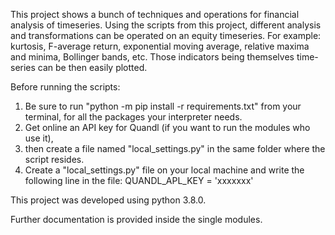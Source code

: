 This project shows a bunch of techniques and operations for financial analysis of timeseries.
Using the scripts from this project, different analysis and transformations can be operated on an equity timeseries.
For example: kurtosis, F-average return, exponential moving average, relative maxima and minima, Bollinger bands, etc.
Those indicators being themselves time-series can be then easily plotted. 

Before running the scripts:
1. Be sure to run "python -m pip install -r requirements.txt" from your terminal, for all the packages your interpreter needs.
2. Get online an API key for Quandl (if you want to run the modules who use it), 
3. then create a file named "local_settings.py" in the same folder where the script resides.
4. Create a "local_settings.py" file on your local machine and write the following line in the file:
QUANDL_APL_KEY = 'xxxxxxx'

This project was developed using python 3.8.0.

Further documentation is provided inside the single modules.
